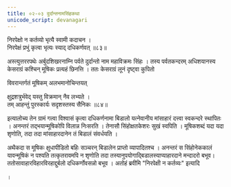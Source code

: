 ```yaml
---
title: ०२-०३ दुर्दान्तनामसिंहकथा
unicode_script: devanagari
---
```


निरपेक्षो न कर्तव्यो भृत्यै स्वामी कदाचन ।  
निरपेक्षं प्रभुं कृत्वा भृत्यः स्याद् दधिकर्णवत् ॥८३॥

अस्त्युत्तररपथेः अर्बुदशिखरनाम्नि पर्वते दुर्दान्तो नाम महाविक्रमः सिंहः । तस्य पर्वतकन्दरम् अधिशयानस्य केसराग्रं कश्चिन् मूषिकः प्रत्यहं छिनत्ति । ततः केसराग्रं लूनं दृष्ट्वा कुपितो

विवरान्तर्गतं मूषिकम् अलभमानोचिन्तयत्

क्षुद्रशत्रुर्भवेद् यस्तु विक्रमान् नैव लभ्यते ।  
तम् आहन्तुं पुरस्कार्यः सदृशस्तस्य सैनिकः ॥८४॥

इत्यालोच्य तेन ग्रामं गत्वा विश्वासं कृत्वा दधिकर्णनामा बिडालो यत्नेवानीय मांसाहारं दत्त्वा स्वकन्दरे स्थापितः । अनन्तरं तद्भयान्मूषिकोपि विलान्न निःसरति । तेनासौ सिंहोक्षतकेशरः सुखं स्वपिति । मूषिकशब्दं यदा यदा शृणोति, तदा तदा मांसाहारदानेन तं बिडालं संवर्धयति ।  

अथैकदा स मूषिकः क्षुधापीडितो बहिः सञ्चरन् बिडालेन प्राप्तो व्यापादितश्च । अनन्तरं स सिंहोनेककालं यावन्मूषिकं न पश्यति तत्कृतरावमपि न शृणोति तदा तस्यानुपयोगाद्बिडालस्याप्याहारदाने मन्दादरो बभूव।  
ततोसावाहारविहारविरहाद्दुर्बलो दधिकर्णोवसन्नो बभूव । अतोहं ब्रवीमि "निरपेक्षी न कर्तव्यः" इत्यादि

 ।  
